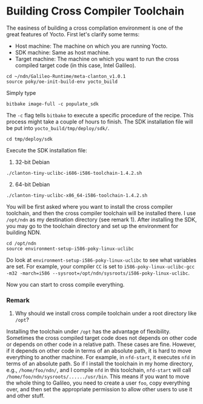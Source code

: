 # Building Cross Compiler Toolchain

The easiness of building a cross compilation environment is one of the great features of Yocto. First let's clarify some terms:
* Host machine: The machine on which you are running Yocto.
* SDK machine: Same as host machine.
* Target machine: The machine on which you want to run the cross compiled target code (in this case, Intel Galileo).


```
cd ~/ndn/Galileo-Runtime/meta-clanton_v1.0.1
source poky/oe-init-build-env yocto_build
```

Simply type
```
bitbake image-full -c populate_sdk
```
The `-c` flag tells `bitbake` to execute a specific procedure of the recipe. This process might take a couple of hours to finish. The SDK installation file will be put into `yocto_build/tmp/deploy/sdk/`.
```
cd tmp/deploy/sdk
```
Execute the SDK installation file:
1. 32-bit Debian
```
./clanton-tiny-uclibc-i686-i586-toolchain-1.4.2.sh
```

2. 64-bit Debian
```
./clanton-tiny-uclibc-x86_64-i586-toolchain-1.4.2.sh
```

You will be first asked where you want to install the cross compiler toolchain, and then the cross compiler toolchain will be installed there. I use `/opt/ndn` as my destination directory (see remark 1). After installing the SDK, you may go to the toolchain directory and set up the environment for building NDN.
```
cd /opt/ndn
source environment-setup-i586-poky-linux-uclibc
```
Do look at `environment-setup-i586-poky-linux-uclibc` to see what variables are set. For example, your compiler `CC` is set to `i586-poky-linux-uclibc-gcc -m32 -march=i586 --sysroot=/opt/ndn/sysroots/i586-poky-linux-uclibc`.

Now you can start to cross compile everything.

### Remark
1. Why should we install cross compile toolchain under a root directory like `/opt`?

Installing the toolchain under `/opt` has the advantage of flexibility. Sometimes the cross compiled target code does not depends on other code or depends on other code in a relative path. These cases are fine. However, if it depends on other code in terms of an absolute path, it is hard to move everything to another machine. For example, in `nfd-start`, it executes `nfd` in terms of an absolute path. So if I install the toolchain in my home directory, e.g., `/home/foo/ndn/`, and I compile `nfd` in this toolchain, `nfd-start` will call `/home/foo/ndn/sysroots/....../usr/bin`. This means if you want to move the whole thing to Galileo, you need to create a user `foo`, copy everything over, and then set the appropriate permission to allow other users to use it and other stuff.

